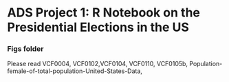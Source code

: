 # ADS Project 1:  R Notebook on the Presidential Elections in the US

### Figs folder

Please read VCF0004, VCF0102,VCF0104, VCF0110, VCF0105b, Population-female-of-total-population-United-States-Data,

